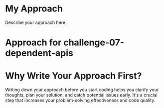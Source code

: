 # My Approach
Describe your approach here.

# Approach for challenge-07-dependent-apis

# Why Write Your Approach First?
Writing down your approach before you start coding helps you clarify your thoughts, plan your solution, and catch potential issues early. It's a crucial step that increases your problem-solving effectiveness and code quality.